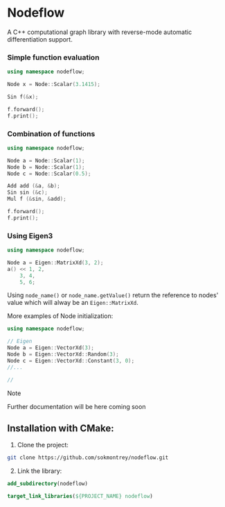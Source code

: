 # Nodeflow

A C++ computational graph library with reverse-mode automatic differentiation support.

### Simple function evaluation
```cpp
using namespace nodeflow;

Node x = Node::Scalar(3.1415);

Sin f(&x);

f.forward();
f.print();
```

### Combination of functions
```cpp
using namespace nodeflow;

Node a = Node::Scalar(1);
Node b = Node::Scalar(1);
Node c = Node::Scalar(0.5);

Add add (&a, &b);
Sin sin (&c);
Mul f (&sin, &add);

f.forward();
f.print();
```

### Using Eigen3
```cpp
using namespace nodeflow;

Node a = Eigen::MatrixXd(3, 2);
a() << 1, 2, 
    3, 4,
    5, 6;
```

Using `node_name()` or `node_name.getValue()` return the reference to nodes' value which will alway be an `Eigen::MatrixXd`.

More examples of Node initialization:
```cpp
using namespace nodeflow;

// Eigen
Node a = Eigen::VectorXd(3);
Node b = Eigen::VectorXd::Random(3);
Node c = Eigen::VectorXd::Constant(3, 0);
//...

//
```

> [!NOTE]
> Further documentation will be here coming soon

## Installation with CMake:

1. Clone the project:

```bash
git clone https://github.com/sokmontrey/nodeflow.git
```

2. Link the library:

```cmake
add_subdirectory(nodeflow)

target_link_libraries(${PROJECT_NAME} nodeflow)
```

